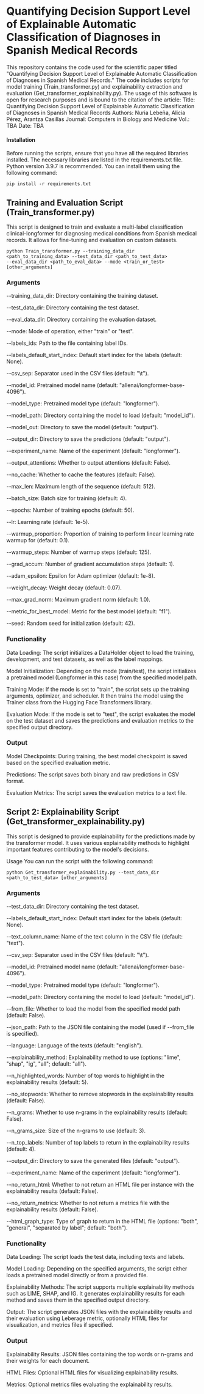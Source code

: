 # Quantifying Decision Support Level of Explainable Automatic Classification of Diagnoses in Spanish Medical Records
This repository contains the code used for the scientific paper titled "Quantifying Decision Support Level of 
Explainable Automatic Classification of Diagnoses in Spanish Medical Records." The code includes scripts for 
model training (Train_transformer.py) and explainability extraction and evaluation (Get_transformer_explainability.py). The usage of this software is open for research purposes and is bound to the citation of the article:
Title: Quantifying Decision Support Level of Explainable Automatic Classification of Diagnoses in Spanish Medical Records
Authors: Nuria Lebeña, Alicia Pérez, Arantza Casillas
Journal: Computers in Biology and Medicine
Vol.: TBA
Date: TBA

#### Installation
Before running the scripts, ensure that you have all the required libraries installed. The necessary libraries are 
listed in the requirements.txt file. Python version 3.9.7 is recommended. You can install them using the following 
command:

```pip install -r requirements.txt```

## Training and Evaluation Script (Train_transformer.py)
This script is designed to train and evaluate a multi-label classification clinical-longformer for diagnosing medical 
conditions from Spanish medical records. It allows for fine-tuning and evaluation on custom datasets.

```
python Train_transformer.py --training_data_dir <path_to_training_data> --test_data_dir <path_to_test_data> 
--eval_data_dir <path_to_eval_data> --mode <train_or_test> [other_arguments]

```

### Arguments

--training_data_dir: Directory containing the training dataset.

--test_data_dir: Directory containing the test dataset.

--eval_data_dir: Directory containing the evaluation dataset.

--mode: Mode of operation, either "train" or "test".

--labels_ids: Path to the file containing label IDs.

--labels_default_start_index: Default start index for the labels (default: None).

--csv_sep: Separator used in the CSV files (default: "\t").

--model_id: Pretrained model name (default: "allenai/longformer-base-4096").

--model_type: Pretrained model type (default: "longformer").

--model_path: Directory containing the model to load (default: "model_id").

--model_out: Directory to save the model (default: "output").

--output_dir: Directory to save the predictions (default: "output").

--experiment_name: Name of the experiment (default: "longformer").

--output_attentions: Whether to output attentions (default: False).

--no_cache: Whether to cache the features (default: False).

--max_len: Maximum length of the sequence (default: 512).

--batch_size: Batch size for training (default: 4).

--epochs: Number of training epochs (default: 50).

--lr: Learning rate (default: 1e-5).

--warmup_proportion: Proportion of training to perform linear learning rate warmup for (default: 0.1).

--warmup_steps: Number of warmup steps (default: 125).

--grad_accum: Number of gradient accumulation steps (default: 1).

--adam_epsilon: Epsilon for Adam optimizer (default: 1e-8).

--weight_decay: Weight decay (default: 0.07).

--max_grad_norm: Maximum gradient norm (default: 1.0).

--metric_for_best_model: Metric for the best model (default: "f1").

--seed: Random seed for initialization (default: 42).

### Functionality
Data Loading: The script initializes a DataHolder object to load the training, development, and test datasets, as well
as the label mappings.

Model Initialization: Depending on the mode (train/test), the script initializes a pretrained model (Longformer in this 
case) from the specified model path.

Training Mode: If the mode is set to "train", the script sets up the training arguments, optimizer, and scheduler. It 
then trains the model using the Trainer class from the Hugging Face Transformers library.

Evaluation Mode: If the mode is set to "test", the script evaluates the model on the test dataset and saves the 
predictions and evaluation metrics to the specified output directory.
### Output
Model Checkpoints: During training, the best model checkpoint is saved based on the specified evaluation metric.

Predictions: The script saves both binary and raw predictions in CSV format.

Evaluation Metrics: The script saves the evaluation metrics to a text file.


## Script 2: Explainability Script (Get_transformer_explainability.py)
This script is designed to provide explainability for the predictions made by the transformer model. It uses various
explainability methods to highlight important features contributing to the model's decisions.

Usage
You can run the script with the following command:
```
python Get_transformer_explainability.py --test_data_dir <path_to_test_data> [other_arguments]
```

### Arguments
--test_data_dir: Directory containing the test dataset.

--labels_default_start_index: Default start index for the labels (default: None).

--text_column_name: Name of the text column in the CSV file (default: "text").

--csv_sep: Separator used in the CSV files (default: "\t").

--model_id: Pretrained model name (default: "allenai/longformer-base-4096").

--model_type: Pretrained model type (default: "longformer").

--model_path: Directory containing the model to load (default: "model_id").

--from_file: Whether to load the model from the specified model path (default: False).

--json_path: Path to the JSON file containing the model (used if --from_file is specified).

--language: Language of the texts (default: "english").

--explainability_method: Explainability method to use (options: "lime", "shap", "ig", "all"; default: "all").

--n_highlighted_words: Number of top words to highlight in the explainability results (default: 5).

--no_stopwords: Whether to remove stopwords in the explainability results (default: False).

--n_grams: Whether to use n-grams in the explainability results (default: False).

--n_grams_size: Size of the n-grams to use (default: 3).

--n_top_labels: Number of top labels to return in the explainability results (default: 4).

--output_dir: Directory to save the generated files (default: "output").

--experiment_name: Name of the experiment (default: "longformer").

--no_return_html: Whether to not return an HTML file per instance with the explainability results (default: False).

--no_return_metrics: Whether to not return a metrics file with the explainability results (default: False).

--html_graph_type: Type of graph to return in the HTML file (options: "both", "general", "separated by label"; default: "both").

### Functionality
Data Loading: The script loads the test data, including texts and labels.

Model Loading: Depending on the specified arguments, the script either loads a pretrained model directly or from a
provided file.

Explainability Methods: The script supports multiple explainability methods such as LIME, SHAP, and IG. It generates
explainability results for each method and saves them in the specified output directory.

Output: The script generates JSON files with the explainability results and their evaluation using Leberage metric,
optionally HTML files for visualization, 
and metrics files if specified.

### Output
Explainability Results: JSON files containing the top words or n-grams and their weights for each document.

HTML Files: Optional HTML files for visualizing explainability results.

Metrics: Optional metrics files evaluating the explainability results.

